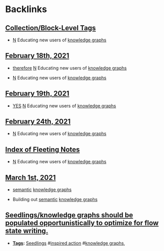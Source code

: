 
# Backlinks
## [Collection/Block-Level Tags](<Collection/Block-Level Tags.md>)
- [N](<N.md>) Educating new users of [knowledge graphs](<knowledge graphs.md>)

## [February 18th, 2021](<February 18th, 2021.md>)
- [therefore](<therefore.md>) [N](<N.md>) Educating new users of [knowledge graphs](<knowledge graphs.md>)

- [N](<N.md>) Educating new users of [knowledge graphs](<knowledge graphs.md>)

## [February 19th, 2021](<February 19th, 2021.md>)
- [YES]([Bookmarks](<Bookmarks.md>)) [N](<N.md>) Educating new users of [knowledge graphs](<knowledge graphs.md>)

## [February 24th, 2021](<February 24th, 2021.md>)
- [N](<N.md>) Educating new users of [knowledge graphs](<knowledge graphs.md>)

## [Index of Fleeting Notes](<Index of Fleeting Notes.md>)
- [N](<N.md>) Educating new users of [knowledge graphs](<knowledge graphs.md>)

## [March 1st, 2021](<March 1st, 2021.md>)
- [semantic](<semantic.md>) [knowledge graphs](<knowledge graphs.md>)

- Building out [semantic](<semantic.md>) [knowledge graphs](<knowledge graphs.md>)

## [Seedlings/knowledge graphs should be populated opportunistically to optimize for flow state writing.](<Seedlings/knowledge graphs should be populated opportunistically to optimize for flow state writing..md>)
- **[Tags](<Tags.md>):** [Seedlings](<Seedlings.md>) #[inspired action](<inspired action.md>) #[knowledge graphs](<knowledge graphs.md>),

